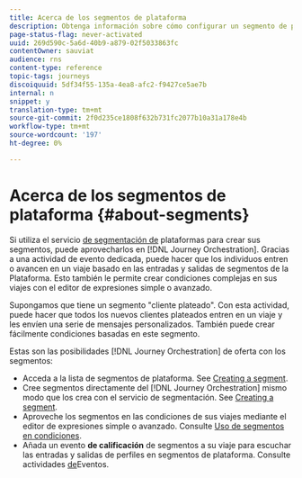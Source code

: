 ```yaml
---
title: Acerca de los segmentos de plataforma
description: Obtenga información sobre cómo configurar un segmento de plataforma
page-status-flag: never-activated
uuid: 269d590c-5a6d-40b9-a879-02f5033863fc
contentOwner: sauviat
audience: rns
content-type: reference
topic-tags: journeys
discoiquuid: 5df34f55-135a-4ea8-afc2-f9427ce5ae7b
internal: n
snippet: y
translation-type: tm+mt
source-git-commit: 2f0d235ce1808f632b731fc2077b10a31a178e4b
workflow-type: tm+mt
source-wordcount: '197'
ht-degree: 0%

---
```



# Acerca de los segmentos de plataforma {#about-segments}

Si utiliza el servicio [de segmentación de](https://docs.adobe.com/content/help/en/experience-platform/segmentation/home.html) plataformas para crear sus segmentos, puede aprovecharlos en [!DNL Journey Orchestration]. Gracias a una actividad de evento dedicada, puede hacer que los individuos entren o avancen en un viaje basado en las entradas y salidas de segmentos de la Plataforma. Esto también le permite crear condiciones complejas en sus viajes con el editor de expresiones simple o avanzado.

Supongamos que tiene un segmento &quot;cliente plateado&quot;. Con esta actividad, puede hacer que todos los nuevos clientes plateados entren en un viaje y les envíen una serie de mensajes personalizados. También puede crear fácilmente condiciones basadas en este segmento.

Estas son las posibilidades [!DNL Journey Orchestration] de oferta con los segmentos:

* Acceda a la lista de segmentos de plataforma. See [Creating a segment](../segment/creating-a-segment.md).
* Cree segmentos directamente del [!DNL Journey Orchestration] mismo modo que los crea con el servicio de segmentación. See [Creating a segment](../segment/creating-a-segment.md).
* Aproveche los segmentos en las condiciones de sus viajes mediante el editor de expresiones simple o avanzado. Consulte [Uso de segmentos en condiciones](../segment/using-a-segment.md).
* Añada un evento **de calificación** de segmentos a su viaje para escuchar las entradas y salidas de perfiles en segmentos de plataforma. Consulte actividades [de](../building-journeys/event-activities.md#segment-qualification)Eventos.

